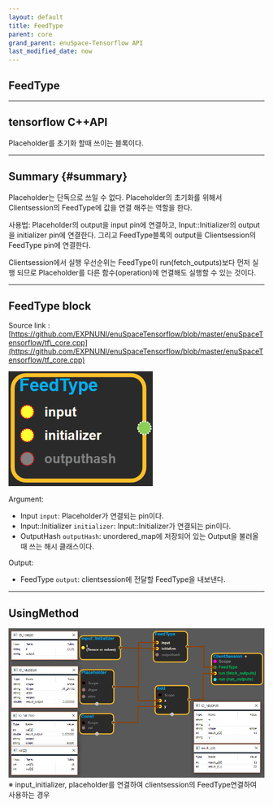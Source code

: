 ```yaml
--- 
layout: default 
title: FeedType 
parent: core 
grand_parent: enuSpace-Tensorflow API 
last_modified_date: now 
--- 
```


## FeedType

---

## tensorflow C++API

Placeholder를 초기화 할때 쓰이는 블록이다.

---

## Summary {#summary}

Placeholder는 단독으로 쓰일 수 없다. Placeholder의 초기화를 위해서 Clientsession의 FeedType에 값을 연결 해주는 역할을 한다.

사용법: Placeholder의 output을 input pin에 연결하고, Input::Initializer의 output을 initializer pin에 연결한다. 그리고 FeedType블록의 output을 Clientsession의 FeedType pin에 연결한다.

Clientsession에서 실행 우선순위는 FeedType이 run\(fetch\_outputs\)보다 먼저 실행 되므로 Placeholder를 다른 함수\(operation\)에 연결해도 실행할 수 있는 것이다.

---

## FeedType block

Source link :[https://github.com/EXPNUNI/enuSpaceTensorflow/blob/master/enuSpaceTensorflow/tf\_core.cpp](https://github.com/EXPNUNI/enuSpaceTensorflow/blob/master/enuSpaceTensorflow/tf_core.cpp)

![](./assets/core/feedtype1.png)

Argument:

* Input `input`: Placeholder가 연결되는 pin이다.
* Input::Initializer `initializer`: Input::Initializer가 연결되는 pin이다.
* OutputHash `outputHash`: unordered\_map에 저장되어 있는 Output을 불러올때 쓰는 해시 클래스이다.

Output:

* FeedType `output`: clientsession에 전달할 FeedType을 내보낸다.

---

## UsingMethod

![](./assets/array_ops/placeholder2.png)※ input\_initializer, placeholder를 연결하여 clientsession의 FeedType연결하여 사용하는 경우

